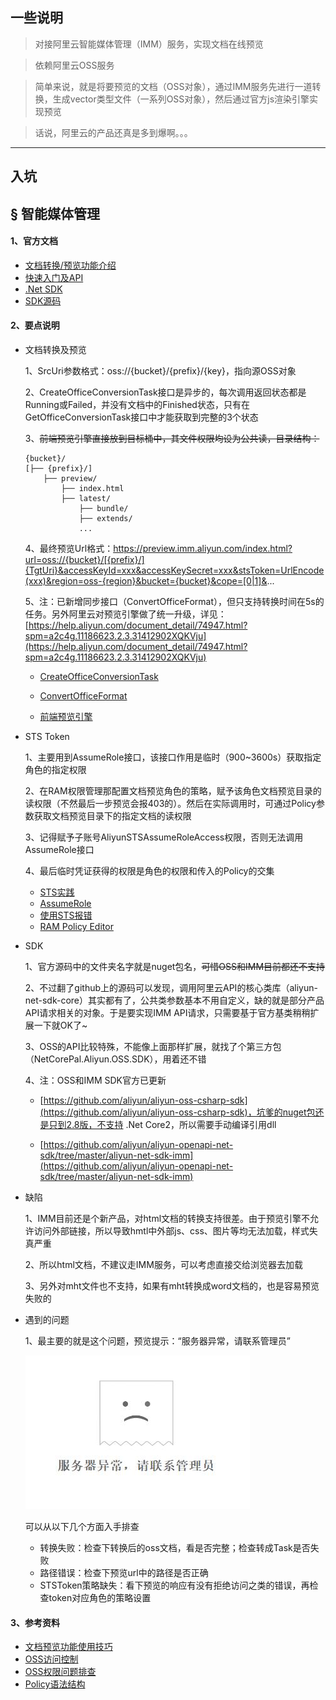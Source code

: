 ## 一些说明

> 对接阿里云智能媒体管理（IMM）服务，实现文档在线预览

> 依赖阿里云OSS服务

> 简单来说，就是将要预览的文档（OSS对象），通过IMM服务先进行一道转换，生成vector类型文件（一系列OSS对象），然后通过官方js渲染引擎实现预览

> 话说，阿里云的产品还真是多到爆啊。。。

****

## 入坑

## &sect; 智能媒体管理

#### 1、官方文档

 * [文档转换/预览功能介绍](https://yq.aliyun.com/articles/581576?spm=a2c4e.11153940.blogcont589902.28.5e907f2e4JsJnY)
 * [快速入门及API](https://help.aliyun.com/product/62354.html?spm=a2c4g.11186623.3.1.Z1wO8H)
 * [.Net SDK](https://develop.aliyun.com/tools/sdk#/dotnet)
 * [SDK源码](https://github.com/aliyun/aliyun-openapi-net-sdk)

#### 2、要点说明

 * 文档转换及预览

    1、SrcUri参数格式：oss://{bucket}/{prefix}/{key}，指向源OSS对象

    2、CreateOfficeConversionTask接口是异步的，每次调用返回状态都是Running或Failed，并没有文档中的Finished状态，只有在GetOfficeConversionTask接口中才能获取到完整的3个状态

    3、~~前端预览引擎直接放到目标桶中，其文件权限均设为公共读，目录结构：~~
    ```
    {bucket}/
    [├── {prefix}/]
        ├── preview/
            ├── index.html
            ├── latest/
                ├── bundle/
                ├── extends/
                ...
    ```

    4、最终预览Url格式：https://preview.imm.aliyun.com/index.html?url=oss://{bucket}/[{prefix}/]{TgtUri}&accessKeyId=xxx&accessKeySecret=xxx&stsToken=UrlEncode(xxx)&region=oss-{region}&bucket={bucket}&cope=[0|1]&...

    5、注：已新增同步接口（ConvertOfficeFormat），但只支持转换时间在5s的任务。另外阿里云对预览引擎做了统一升级，详见：[https://help.aliyun.com/document_detail/74947.html?spm=a2c4g.11186623.2.3.31412902XQKVju](https://help.aliyun.com/document_detail/74947.html?spm=a2c4g.11186623.2.3.31412902XQKVju)

    * [CreateOfficeConversionTask](https://help.aliyun.com/document_detail/86147.html?spm=a2c4g.11186623.6.587.366711a346Lp6e)
    
    * [ConvertOfficeFormat](https://help.aliyun.com/document_detail/72044.html?spm=a2c4g.11186623.6.584.UQN3Ey)

    * [前端预览引擎](https://imm-demo.oss-cn-shanghai.aliyuncs.com/formatconvert/preview/V2.0.0_20180427.zip?spm=a2c4e.11153940.blogcont589902.24.15407f2eE7kJHt&file=V2.0.0_20180427.zip)

 * STS Token

    1、主要用到AssumeRole接口，该接口作用是临时（900~3600s）获取指定角色的指定权限

    2、在RAM权限管理那配置文档预览角色的策略，赋予该角色文档预览目录的读权限（不然最后一步预览会报403的）。然后在实际调用时，可通过Policy参数获取文档预览目录下的指定文档的读权限
    
    3、记得赋予子账号AliyunSTSAssumeRoleAccess权限，否则无法调用AssumeRole接口

    4、最后临时凭证获得的权限是角色的权限和传入的Policy的交集

    * [STS实践](https://help.aliyun.com/document_detail/31935.html?spm=a2c4g.11186623.2.6.StbfA6)
    * [AssumeRole](https://help.aliyun.com/document_detail/28763.html?spm=a2c4g.11186623.6.682.CGHj83)
    * [使用STS报错](https://help.aliyun.com/knowledge_detail/39744.html?spm=a2c4g.11186623.6.739.t8kZIQ)
    * [RAM Policy Editor](http://gosspublic.alicdn.com/ram-policy-editor/index.html?spm=a2c4g.11186623.2.17.Q3lh2B)

 * SDK
    
    1、官方源码中的文件夹名字就是nuget包名，~~可惜OSS和IMM目前都还不支持~~

    2、不过翻了github上的源码可以发现，调用阿里云API的核心类库（aliyun-net-sdk-core）其实都有了，公共类参数基本不用自定义，缺的就是部分产品API请求相关的对象。于是要实现IMM API请求，只需要基于官方基类稍稍扩展一下就OK了~

    3、OSS的API比较特殊，不能像上面那样扩展，就找了个第三方包（NetCorePal.Aliyun.OSS.SDK），用着还不错

    4、注：OSS和IMM SDK官方已更新
    
    * [https://github.com/aliyun/aliyun-oss-csharp-sdk](https://github.com/aliyun/aliyun-oss-csharp-sdk)，坑爹的nuget包还是只到2.8版，不支持 .Net Core2，所以需要手动编译引用dll

    * [https://github.com/aliyun/aliyun-openapi-net-sdk/tree/master/aliyun-net-sdk-imm](https://github.com/aliyun/aliyun-openapi-net-sdk/tree/master/aliyun-net-sdk-imm)

 * 缺陷

    1、IMM目前还是个新产品，对html文档的转换支持很差。由于预览引擎不允许访问外部链接，所以导致hmtl中外部js、css、图片等均无法加载，样式失真严重

    2、所以html文档，不建议走IMM服务，可以考虑直接交给浏览器去加载

    3、另外对mht文件也不支持，如果有mht转换成word文档的，也是容易预览失败的

 * 遇到的问题

    1、最主要的就是这个问题，预览提示：“服务器异常，请联系管理员”

     ![服务器异常](./Doc/服务器异常.jpg)
     
    可以从以下几个方面入手排查

    * 转换失败：检查下转换后的oss文档，看是否完整；检查转成Task是否失败
    * 路径错误：检查下预览url中的路径是否正确
    * STSToken策略缺失：看下预览的响应有没有拒绝访问之类的错误，再检查token对应角色的策略设置

#### 3、参考资料

 * [文档预览功能使用技巧](https://yq.aliyun.com/articles/609835?spm=a2c4e.11153940.blogrightarea610103.14.4c5c6c05pHSmIn)
 * [OSS访问控制](https://help.aliyun.com/document_detail/31867.html?spm=a2c4g.11186623.4.6.H90iTA)
 * [OSS权限问题排查](https://www.alibabacloud.com/help/zh/doc-detail/42777.htm)
 * [Policy语法结构](https://help.aliyun.com/document_detail/28664.html?spm=a2c4g.11186623.2.1.ncUFzL)


